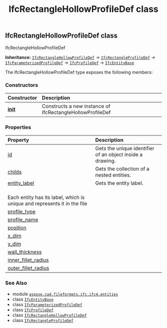 ﻿---
title: IfcRectangleHollowProfileDef class
second_title: Aspose.CAD for Python via .NET API References
description: 
type: docs
weight: 5020
url: /python-net/aspose.cad.fileformats.ifc.ifc4.entities/ifcrectanglehollowprofiledef/
is_root: false
---

## IfcRectangleHollowProfileDef class

IfcRectangleHollowProfileDef



**Inheritance:** [`IfcRectangleHollowProfileDef`](/cad/python-net/aspose.cad.fileformats.ifc.ifc4.entities/ifcrectanglehollowprofiledef) → 
[`IfcRectangleProfileDef`](/cad/python-net/aspose.cad.fileformats.ifc.ifc4.entities/ifcrectangleprofiledef) → 
[`IfcParameterizedProfileDef`](/cad/python-net/aspose.cad.fileformats.ifc.ifc4.entities/ifcparameterizedprofiledef) → 
[`IfcProfileDef`](/cad/python-net/aspose.cad.fileformats.ifc.ifc4.entities/ifcprofiledef) → 
[`IfcEntityBase`](/cad/python-net/aspose.cad.fileformats.ifc/ifcentitybase)



The IfcRectangleHollowProfileDef type exposes the following members:

### Constructors
| Constructor | Description |
| :- | :- |
| [__init__](/cad/python-net/aspose.cad.fileformats.ifc.ifc4.entities/ifcrectanglehollowprofiledef/__init__/#) | Constructs a new instance of IfcRectangleHollowProfileDef |


### Properties
| Property | Description |
| :- | :- |
| [id](/cad/python-net/aspose.cad.fileformats.ifc.ifc4.entities/ifcrectanglehollowprofiledef/id) | Gets the unique identifier of an object inside a drawing. |
| [childs](/cad/python-net/aspose.cad.fileformats.ifc.ifc4.entities/ifcrectanglehollowprofiledef/childs) | Gets the collection of a nested entities. |
| [entity_label](/cad/python-net/aspose.cad.fileformats.ifc.ifc4.entities/ifcrectanglehollowprofiledef/entity_label) | Gets the entity label.<br/>Each entity has its label, which is unique and represents it in the file |
| [profile_type](/cad/python-net/aspose.cad.fileformats.ifc.ifc4.entities/ifcrectanglehollowprofiledef/profile_type) |  |
| [profile_name](/cad/python-net/aspose.cad.fileformats.ifc.ifc4.entities/ifcrectanglehollowprofiledef/profile_name) |  |
| [position](/cad/python-net/aspose.cad.fileformats.ifc.ifc4.entities/ifcrectanglehollowprofiledef/position) |  |
| [x_dim](/cad/python-net/aspose.cad.fileformats.ifc.ifc4.entities/ifcrectanglehollowprofiledef/x_dim) |  |
| [y_dim](/cad/python-net/aspose.cad.fileformats.ifc.ifc4.entities/ifcrectanglehollowprofiledef/y_dim) |  |
| [wall_thickness](/cad/python-net/aspose.cad.fileformats.ifc.ifc4.entities/ifcrectanglehollowprofiledef/wall_thickness) |  |
| [inner_fillet_radius](/cad/python-net/aspose.cad.fileformats.ifc.ifc4.entities/ifcrectanglehollowprofiledef/inner_fillet_radius) |  |
| [outer_fillet_radius](/cad/python-net/aspose.cad.fileformats.ifc.ifc4.entities/ifcrectanglehollowprofiledef/outer_fillet_radius) |  |



### See Also
* module [`aspose.cad.fileformats.ifc.ifc4.entities`](..)
* class [`IfcEntityBase`](/cad/python-net/aspose.cad.fileformats.ifc/ifcentitybase)
* class [`IfcParameterizedProfileDef`](/cad/python-net/aspose.cad.fileformats.ifc.ifc4.entities/ifcparameterizedprofiledef)
* class [`IfcProfileDef`](/cad/python-net/aspose.cad.fileformats.ifc.ifc4.entities/ifcprofiledef)
* class [`IfcRectangleHollowProfileDef`](/cad/python-net/aspose.cad.fileformats.ifc.ifc4.entities/ifcrectanglehollowprofiledef)
* class [`IfcRectangleProfileDef`](/cad/python-net/aspose.cad.fileformats.ifc.ifc4.entities/ifcrectangleprofiledef)
